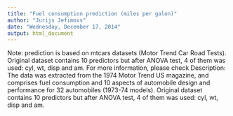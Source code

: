 ```yaml
---
title: "Fuel consumption prediction (miles per galon)"
author: "Jurijs Jefimovs"
date: "Wednesday, December 17, 2014"
output: html_document
---
```


Note: prediction is based on mtcars datasets (Motor Trend Car Road Tests). Original dataset contains 10 predictors but after ANOVA test, 4 of them was used: cyl, wt, disp and am. For more information, please check
Description: The data was extracted from the 1974 Motor Trend US magazine, and comprises fuel consumption and 10 aspects of automobile design and performance for 32 automobiles (1973-74 models).
Original dataset contains 10 predictors but after ANOVA test, 4 of them was used: cyl, wt, disp and am. 
